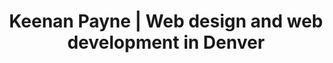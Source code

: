 ---
title: 'Keenan Payne | Web design and web development in Denver'
changefreq: weekly
seoPriority: 1.0
sections: 
  - type: intro
    heading: "Professional and personal web design and development services"
    subheading: "During my fifteen years as a software professional, I've helped countless clients—from individuals to unicorn startups—succeed on the web. I've helped sales teams generate <strong>millions of dollars in revenue</strong>, marketing teams sign up <strong>hundreds of thousands of users to SaaS</strong>, and empowered global organizations with <strong>intuitive and resilient software</strong>."
    right:
      heading: "Services I offer"
      items: services
  - type: entries
    showCovers: true
    orientation: horizontal
    heading: "Featured projects"
    spacing: 8
    items: 
      from: portfolio
      limit: 3
      featured:
        - asana
        - rippling
        - neuralink
  - type: cta
  # - type: entries
  #   showCovers: true
  #   orientation: horizontal
  #   columns: 2
  #   heading: "Featured articles"
  #   spacing: 10
  #   items: 
  #     from: featured
  #     limit: 4
  - type: newsletter
    spacing: 0
---